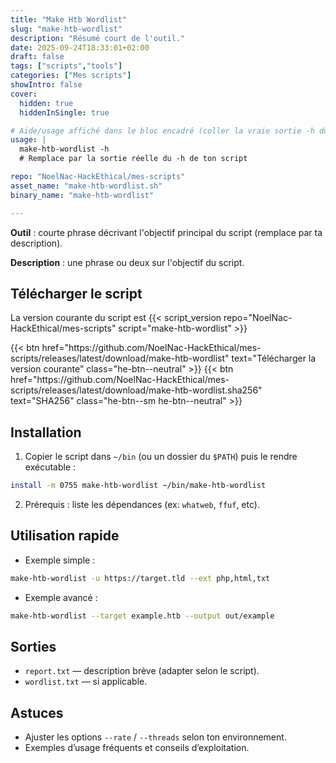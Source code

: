 ```yaml
---
title: "Make Htb Wordlist"
slug: "make-htb-wordlist"
description: "Résumé court de l'outil."
date: 2025-09-24T18:33:01+02:00
draft: false
tags: ["scripts","tools"]
categories: ["Mes scripts"]
showIntro: false
cover:
  hidden: true
  hiddenInSingle: true

# Aide/usage affiché dans le bloc encadré (coller la vraie sortie -h du script)
usage: |
  make-htb-wordlist -h
  # Remplace par la sortie réelle du -h de ton script

repo: "NoelNac-HackEthical/mes-scripts"
asset_name: "make-htb-wordlist.sh"
binary_name: "make-htb-wordlist"

---
```


**Outil** : courte phrase décrivant l'objectif principal du script (remplace par ta description).

**Description** : une phrase ou deux sur l'objectif du script.

<!-- USAGE -->

## Télécharger le script

<p class="version-line">
  La version courante du script est
  {{< script_version repo="NoelNac-HackEthical/mes-scripts" script="make-htb-wordlist" >}}
</p>

<div class="dl-row">
  {{< btn href="https://github.com/NoelNac-HackEthical/mes-scripts/releases/latest/download/make-htb-wordlist" text="Télécharger la version courante" class="he-btn--neutral" >}}
  {{< btn href="https://github.com/NoelNac-HackEthical/mes-scripts/releases/latest/download/make-htb-wordlist.sha256" text="SHA256" class="he-btn--sm he-btn--neutral" >}}
</div>

## Installation

1. Copier le script dans `~/bin` (ou un dossier du `$PATH`) puis le rendre exécutable :

```bash
install -m 0755 make-htb-wordlist ~/bin/make-htb-wordlist
```

2. Prérequis : liste les dépendances (ex: `whatweb`, `ffuf`, etc).

## Utilisation rapide

- Exemple simple :

```bash
make-htb-wordlist -u https://target.tld --ext php,html,txt
```

- Exemple avancé :

```bash
make-htb-wordlist --target example.htb --output out/example
```

## Sorties

- `report.txt` — description brève (adapter selon le script).  
- `wordlist.txt` — si applicable.

## Astuces

- Ajuster les options `--rate` / `--threads` selon ton environnement.  
- Exemples d’usage fréquents et conseils d’exploitation.

